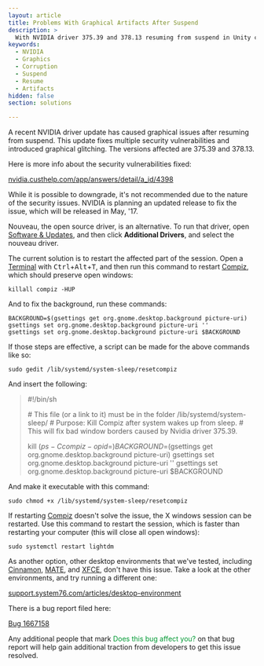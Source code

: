```yaml
---
layout: article
title: Problems With Graphical Artifacts After Suspend
description: >
  With NVIDIA driver 375.39 and 378.13 resuming from suspend in Unity causes graphical issues.
keywords:
  - NVIDIA
  - Graphics
  - Corruption
  - Suspend
  - Resume
  - Artifacts
hidden: false
section: solutions

---
```


A recent NVIDIA driver update has caused graphical issues after resuming from suspend. This update fixes multiple security vulnerabilities and introduced graphical glitching.  The versions affected are 375.39 and 378.13.

Here is more info about the security vulnerabilities fixed:

[nvidia.custhelp.com/app/answers/detail/a_id/4398](http://nvidia.custhelp.com/app/answers/detail/a_id/4398)

While it is possible to downgrade, it's not recommended due to the nature of the security issues. NVIDIA is planning an updated release to fix the issue, which will be released in May, '17.

Nouveau, the open source driver, is an alternative. To run that driver, open <u>Software & Updates</u>, and then click **Additional Drivers**, and select the nouveau driver.

The current solution is to restart the affected part of the session. Open a <u>Terminal</u> with <kbd>Ctrl</kbd>+<kbd>Alt</kbd>+<kbd>T</kbd>, and then run this command to restart <u>Compiz</u>, which should preserve open windows:

```
killall compiz -HUP
```

And to fix the background, run these commands:

```
BACKGROUND=$(gsettings get org.gnome.desktop.background picture-uri)
gsettings set org.gnome.desktop.background picture-uri ''
gsettings set org.gnome.desktop.background picture-uri $BACKGROUND
```

If those steps are effective, a script can be made for the above commands like so:

```
sudo gedit /lib/systemd/system-sleep/resetcompiz
```

And insert the following:

> #!/bin/sh
>
> \# This file (or a link to it) must be in the folder /lib/systemd/system-sleep/
> \# Purpose: Kill Compiz after system wakes up from sleep.
> \# This will fix bad window borders caused by Nvidia driver 375.39.
>
> kill $(ps -C compiz -o pid=)
> BACKGROUND=$(gsettings get org.gnome.desktop.background picture-uri)
> gsettings set org.gnome.desktop.background picture-uri ''
> gsettings set org.gnome.desktop.background picture-uri $BACKGROUND

And make it executable with this command:

```
sudo chmod +x /lib/systemd/system-sleep/resetcompiz
```

If restarting <u>Compiz</u> doesn't solve the issue, the X windows session can be restarted.  Use this command to restart the session, which is faster than restarting your computer (this will close all open windows):

```
sudo systemctl restart lightdm
```

As another option, other desktop environments that we've tested, including <u>Cinnamon</u>, <u>MATE</u>, and <u>XFCE</u>, don't have this issue.  Take a look at the other environments, and try running a different one:

[support.system76.com/articles/desktop-environment](http://support.system76.com/articles/desktop-environment/)

There is a bug report filed here:

[Bug 1667158](https://bugs.launchpad.net/ubuntu/+source/nvidia-graphics-drivers-375/+bug/1667158)

Any additional people that mark <span style="color: #093;">Does this bug affect you?</span> on that bug report will help gain additional traction from developers to get this issue resolved.
